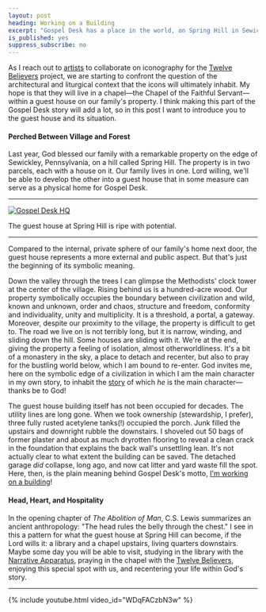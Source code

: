```yaml
---
layout: post
heading: Working on a Building
excerpt: "Gospel Desk has a place in the world, on Spring Hill in Sewickley, Pennsylvania, USA."
is_published: yes
suppress_subscribe: no
---
```


As I reach out to [artists](/updates/2020/first-three-iconographers/) to
collaborate on iconography for the [Twelve Believers](/the-twelve-believers/)
project, we are starting to confront the question of the architectural and
liturgical context that the icons will ultimately inhabit. My hope is that they
will live in a chapel—the Chapel of the Faithful Servant—within a guest house
on our family's property. I think making this part of the Gospel Desk story
will add a lot, so in this post I want to introduce you to the guest house and
its situation.


#### Perched Between Village and Forest

Last year, God blessed our family with a remarkable property on the edge of
Sewickley, Pennsylvania, on a hill called Spring Hill. The property is in two
parcels, each with a house on it. Our family lives in one. Lord willing, we'll
be able to develop the other into a guest house that in some measure can serve
as a physical home for Gospel Desk.

---

[![Gospel Desk HQ](../gospel-desk-hq.small.jpg)](../gospel-desk-hq.jpg)
<div class="caption">The guest house at Spring Hill is ripe with potential.</div>

---

Compared to the internal, private sphere of our family's home next door, the
guest house represents a more external and public aspect. But that's just the
beginning of its symbolic meaning.

Down the valley through the trees I can glimpse the Methodists' clock tower at
the center of the village. Rising behind us is a hundred-acre wood. Our
property symbolically occupies the boundary between civilization and wild,
known and unknown, order and chaos, structure and freedom, conformity and
individuality, unity and multiplicity. It is a threshold, a portal, a gateway.
Moreover, despite our proximity to the village, the property is difficult to
get to. The road we live on is not terribly long, but it is narrow, winding,
and sliding down the hill. Some houses are sliding with it. We're at the end,
giving the property a feeling of isolation, almost otherworldliness. It's a bit
of a monastery in the sky, a place to detach and recenter, but also to pray for
the bustling world below, which I am bound to re-enter. God invites me, here on
the symbolic edge of a civilization in which I am the main character in my own
story, to inhabit the [story](/updates/2020/introducing-gospel-desk/) of which
_he_ is the main character—thanks be to God!

The guest house building itself has not been occupied for decades. The utility
lines are long gone. When we took ownership (stewardship, I prefer), three
fully rusted acetylene tanks(!) occupied the porch. Junk filled the upstairs
and downright rubble the downstairs. I shoveled out 50 bags of former plaster
and about as much dryrotten flooring to reveal a clean crack in the foundation
that explains the back wall's unsettling lean.  It's not actually clear to what
extent the building can be saved. The detached garage *did* collapse, long ago,
and now cat litter and yard waste fill the spot. Here, then, is the plain
meaning behind Gospel Desk's motto, [I'm working on a
building](/working-on-a-building/)!


#### Head, Heart, and Hospitality

In the opening chapter of *The Abolition of Man*, C.S. Lewis summarizes an
ancient anthropology: "The head rules the belly through the chest." I see in
this a pattern for what the guest house at Spring Hill can become, if the Lord
wills it: a library and a chapel upstairs, living quarters downstairs. Maybe
some day you will be able to visit, studying in the library with the [Narrative
Apparatus](/a-narrative-apparatus), praying in the chapel with the [Twelve
Believers](/the-twelve-believers/), enjoying this special spot with us, and
recentering your life within God's story.

---

{% include youtube.html video_id="WDqFACzbN3w" %}
